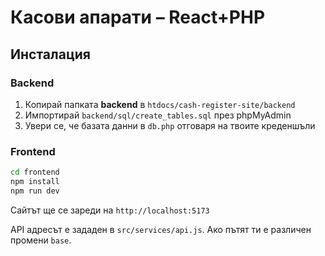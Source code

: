 # Касови апарати – React+PHP

## Инсталация

### Backend
1. Копирай папката **backend** в `htdocs/cash-register-site/backend`
2. Импортирай `backend/sql/create_tables.sql` през phpMyAdmin
3. Увери се, че базата данни в `db.php` отговаря на твоите креденшъли

### Frontend
```bash
cd frontend
npm install
npm run dev
```
Сайтът ще се зареди на `http://localhost:5173`

API адресът е зададен в `src/services/api.js`. Ако пътят ти е различен промени `base`.

